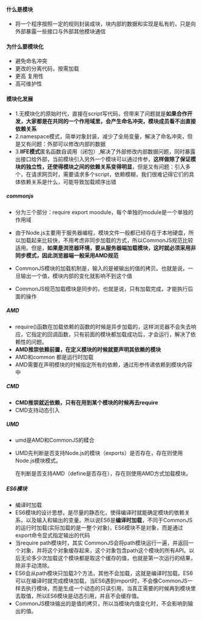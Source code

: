 #### 什么是模块

- 将一个程序按照一定的规则封装成块，块内部的数据和实现是私有的，只是向外部暴露一些接口与外部其他模块通信

#### 为什么要模块化

- 避免命名冲突
- 更改的分离代码，按需加载
- 更高 复用性
- 高可维护性

#### 模块化发展

- 1.无模块化的原始时代，直接在script写代码，但带来了问题就是**如果合作开发，大家都是在共同的一个作用域里，会产生命名冲突，模块成员看不出直接依赖关系**
- 2.namespace模式，简单对象封装，减少了全局变量，解决了命名冲突，但是又有问题：外部可以修改内部的数据
- 3.**IIFE模式**匿名函数自调用（闭包）,解决了外部修改内部数据问题，同时暴露出接口给外部，当前模块引入另外一个模块可以通过传参，**这样做除了保证模块的独立性，还使得模块之间的依赖关系变得明显**，但是又有问题：引入多个<scrpit>，在请求网页时，需要请求多个script，依赖模糊，我们很难记得它们的具体依赖关系是什么，可能导致加载顺序出错

##### commonjs

- 分为三个部分：require export moodule，每个单独的module是一个单独的作用域

- 由于Node.js主要用于服务器编程，模块文件一般都已经存在于本地硬盘，所以加载起来比较快，不用考虑非同步加载的方式，所以CommonJS规范比较适用。但是，**如果是浏览器环境，要从服务器端加载模块，这时就必须采用非同步模式，因此浏览器端一般采用AMD规范**

- CommonJS模块的加载机制是，输入的是被输出的值的拷贝。也就是说，一旦输出一个值，模块内部的变化就影响不到这个值
- CommonJS规范加载模块是同步的，也就是说，只有加载完成，才能执行后面的操作

##### AMD

- require()函数在加载依赖的函数的时候是异步加载的，这样浏览器不会失去响应，它指定的回调函数，只有前面的模块都加载成功后，才会运行，解决了依赖性的问题。
- **AMD推崇依赖前置，在定义模块的时候就要声明其依赖的模块** 
- AMD和common 都是运行时加载
- AMD需要在声明模块的时候指定所有的依赖，通过形参传递依赖到模块内容中

##### CMD

- **CMD推崇就近依赖，只有在用到某个模块的时候再去require** 
- CMD支持动态引入

##### UMD

- umd是AMD和CommonJS的糅合

- UMD先判断是否支持Node.js的模块（exports）是否存在，存在则使用Node.js模块模式。

  在判断是否支持AMD（define是否存在），存在则使用AMD方式加载模块。

##### ES6模块

- 编译时加载
- ES6模块的设计思想，是尽量的静态化，使得编译时就能确定模块的依赖关系，以及输入和输出的变量。所以说ES6是**编译时加载**，不同于CommonJS的运行时加载(实际加载的是一整个对象)，ES6模块不是对象，而是通过export命令显式指定输出的代码
- 当require path模块时，其实 CommonJS会将path模块运行一遍，并返回一个对象，并将这个对象缓存起来，这个对象包含path这个模块的所有API。以后无论多少次加载这个模块都是取这个缓存的值，也就是第一次运行的结果，除非手动清除。
- ES6会从path模块只加载3个方法，其他不会加载，这就是编译时加载。ES6可以在编译时就完成模块加载，当ES6遇到import时，不会像CommonJS一样去执行模块，而是生成一个动态的只读引用，当真正需要的时候再到模块里去取值，所以ES6模块是动态引用，并且不会缓存值。
- CommonJS模块输出的是值的拷贝，所以当模块内值变化时，不会影响到输出的值。

